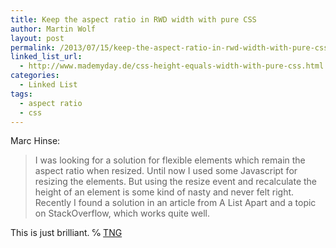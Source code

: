 ```yaml
---
title: Keep the aspect ratio in RWD width with pure CSS
author: Martin Wolf
layout: post
permalink: /2013/07/15/keep-the-aspect-ratio-in-rwd-width-with-pure-css/
linked_list_url:
  - http://www.mademyday.de/css-height-equals-width-with-pure-css.html
categories:
  - Linked List
tags:
  - aspect ratio
  - css
---
```

<p class="linked-list-quote-author">
  Marc Hinse:
</p>

> I was looking for a solution for flexible elements which remain the aspect ratio when resized. Until now I used some Javascript for resizing the elements. But using the resize event and recalculate the height of an element is some kind of nasty and never felt right. Recently I found a solution in an article from A List Apart and a topic on StackOverflow, which works quite well.

This is just brilliant. ℅ [TNG][1]

 [1]: http://thenittygritty.co/aspect-ratios-in-pure-css
